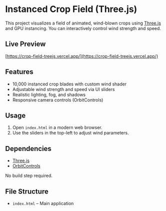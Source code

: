 # Instanced Crop Field (Three.js)

This project visualizes a field of animated, wind-blown crops using [Three.js](https://threejs.org/) and GPU instancing. You can interactively control wind strength and speed.

## Live Preview

[https://crop-field-treejs.vercel.app/](https://crop-field-treejs.vercel.app/)

## Features

- 10,000 instanced crop blades with custom wind shader
- Adjustable wind strength and speed via UI sliders
- Realistic lighting, fog, and shadows
- Responsive camera controls (OrbitControls)

## Usage

1. Open `index.html` in a modern web browser.
2. Use the sliders in the top-left to adjust wind parameters.

## Dependencies

- [Three.js](https://unpkg.com/three@0.155.0/build/three.module.js)
- [OrbitControls](https://unpkg.com/three@0.155.0/examples/jsm/controls/OrbitControls.js)

No build step required.

## File Structure

- `index.html` – Main application